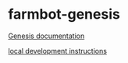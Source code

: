 # farmbot-genesis
[Genesis documentation](http://genesis.farm.bot)

[local development instructions](https://github.com/FarmBot-Docs/farmbot-docs/blob/main/docs/development.md)
